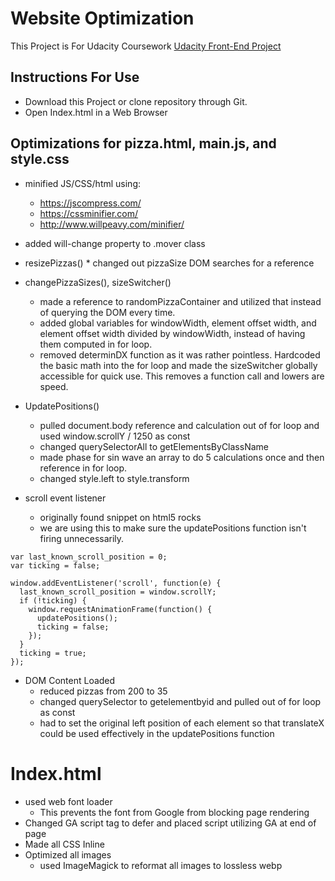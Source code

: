 # Website Optimization
This Project is For Udacity Coursework [Udacity Front-End Project](https://github.com/udacity/)

## Instructions For Use
* Download this Project or clone repository through Git.
* Open Index.html in a Web Browser

## Optimizations for pizza.html, main.js, and style.css
* minified JS/CSS/html using:
    * https://jscompress.com/ 
    * https://cssminifier.com/
    * http://www.willpeavy.com/minifier/
* added will-change property to .mover class

* resizePizzas()
	  * changed out pizzaSize DOM searches for a reference
	 
* changePizzaSizes(), sizeSwitcher()
    * made a reference to randomPizzaContainer and utilized that instead of querying the DOM every time.
    * added global variables for windowWidth, element offset width, and element offset width divided by windowWidth, instead of having them computed in for loop.
    * removed determinDX function as it was rather pointless. Hardcoded the basic math into the for loop and made the sizeSwitcher globally accessible for quick use. This removes a function call and lowers are speed.

* UpdatePositions()
    * pulled document.body reference and calculation out of for loop and used window.scrollY / 1250 as const
    * changed querySelectorAll to getElementsByClassName
    * made phase for sin wave an array to do 5 calculations once and then reference in for loop.
    * changed style.left to style.transform 

* scroll event listener
    * originally found snippet on html5 rocks
    * we are using this to make sure the updatePositions function isn't firing unnecessarily.
```
var last_known_scroll_position = 0;
var ticking = false;

window.addEventListener('scroll', function(e) {
  last_known_scroll_position = window.scrollY;
  if (!ticking) {
    window.requestAnimationFrame(function() {
      updatePositions();
      ticking = false;
    });
  }
  ticking = true;
});
```

* DOM Content Loaded
    * reduced pizzas from 200 to 35
    * changed querySelector to getelementbyid and pulled out of for loop as const
    * had to set the original left position of each element so that translateX could be used effectively in the updatePositions function

# Index.html 
* used web font loader
  * This prevents the font from Google from blocking page rendering
* Changed GA script tag to defer and placed script utilizing GA at end of page
* Made all CSS Inline
* Optimized all images
  * used ImageMagick to reformat all images to lossless webp
